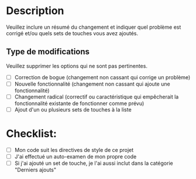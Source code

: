 # Description

Veuillez inclure un résumé du changement et indiquer quel problème est corrigé et/ou quels sets de touches vous avez ajoutés.


## Type de modifications

Veuillez supprimer les options qui ne sont pas pertinentes.

- [ ] Correction de bogue (changement non cassant qui corrige un problème)
- [ ] Nouvelle fonctionnalité (changement non cassant qui ajoute une fonctionnalité)
- [ ] Changement radical (correctif ou caractéristique qui empêcherait la fonctionnalité existante de fonctionner comme prévu)
- [ ] Ajout d'un ou plusieurs sets de touches à la liste

# Checklist:

- [ ] Mon code suit les directives de style de ce projet
- [ ] J'ai effectué un auto-examen de mon propre code
- [ ] Si j'ai ajouté un set de touche, je l'ai aussi inclut dans la catégorie "Derniers ajouts"